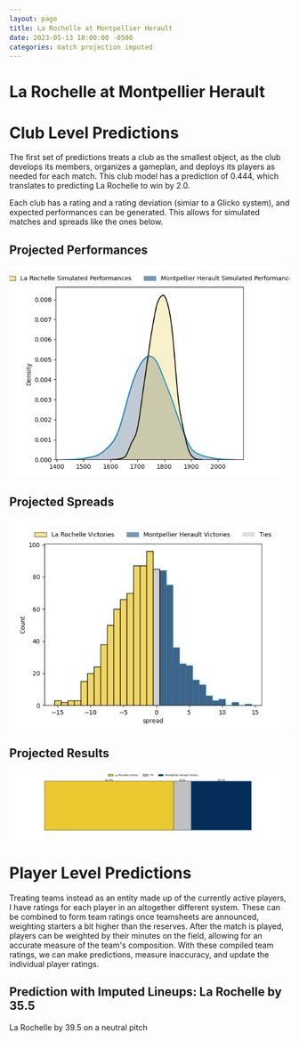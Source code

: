```yaml
---  
layout: page  
title: La Rochelle at Montpellier Herault  
date: 2023-05-13 18:00:00 -0500  
categories: match projection imputed  
---
```

# La Rochelle at Montpellier Herault

# Club Level Predictions


The first set of predictions treats a club as the smallest object, as the club develops its members, organizes a gameplan, and deploys its players as needed for each match. This club model has a prediction of 0.444, which translates to predicting La Rochelle to win by 2.0.

Each club has a rating and a rating deviation (simiar to a Glicko system), and expected performances can be generated. This allows for simulated matches and spreads like the ones below.
## Projected Performances


![Projected Performances](plots/performances_2023-05-13-MontpellierHerault-LaRochelle.png)
## Projected Spreads


![Projected Spreads](plots/spreads_2023-05-13-MontpellierHerault-LaRochelle.png)
## Projected Results


![Projected Results](plots/resultbar_2023-05-13-MontpellierHerault-LaRochelle.png)
# Player Level Predictions


Treating teams instead as an entity made up of the currently active players, I have ratings for each player in an altogether different system. These can be combined to form team ratings once teamsheets are announced, weighting starters a bit higher than the reserves. After the match is played, players can be weighted by their minutes on the field, allowing for an accurate measure of the team's composition. With these compiled team ratings, we can make predictions, measure inaccuracy, and update the individual player ratings.
## Prediction with Imputed Lineups: La Rochelle by 35.5


La Rochelle by 39.5 on a neutral pitch

